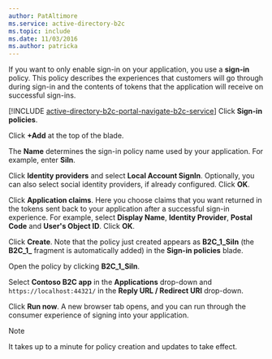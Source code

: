 ```yaml
---
author: PatAltimore
ms.service: active-directory-b2c 
ms.topic: include
ms.date: 11/03/2016
ms.author: patricka
---
```

If you want to only enable sign-in on your application, you use a **sign-in** policy. This policy describes the experiences that customers will go through during sign-in and the contents of tokens that the application will receive on successful sign-ins.

[!INCLUDE [active-directory-b2c-portal-navigate-b2c-service](active-directory-b2c-portal-navigate-b2c-service.md)]
Click **Sign-in policies**.

Click **+Add** at the top of the blade.

The **Name** determines the sign-in policy name used by your application. For example, enter **SiIn**.

Click **Identity providers** and select **Local Account SignIn**. Optionally, you can also select social identity providers, if already configured. Click **OK**.

Click **Application claims**. Here you choose claims that you want returned in the tokens sent back to your application after a successful sign-in experience. For example, select **Display Name**, **Identity Provider**, **Postal Code**  and **User's Object ID**. Click **OK**.

Click **Create**. Note that the policy just created appears as **B2C_1_SiIn** (the **B2C\_1\_** fragment is automatically added) in the **Sign-in policies** blade.

Open the policy by clicking **B2C_1_SiIn**.

Select **Contoso B2C app** in the **Applications** drop-down and `https://localhost:44321/` in the **Reply URL / Redirect URI** drop-down.

Click **Run now**. A new browser tab opens, and you can run through the consumer experience of signing into your application.

> [!NOTE]
> It takes up to a minute for policy creation and updates to take effect.
>